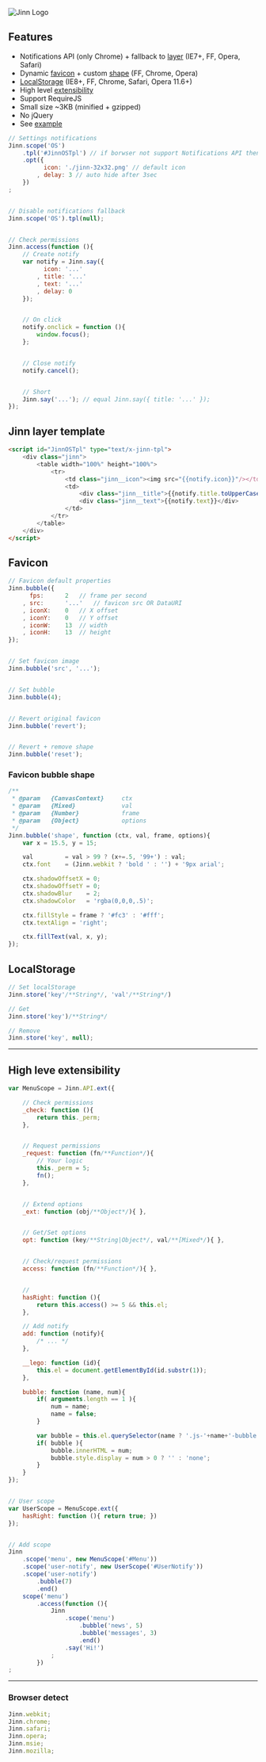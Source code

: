 ![Jinn Logo](https://github.com/RubaXa/Jinn/raw/master/jinn-32x32.png)


## Features
* Notifications API (only Chrome) + fallback to [layer](#layer) (IE7+, FF, Opera, Safari)
* Dynamic [favicon](#favicon) + custom [shape](#shape) (FF, Chrome, Opera)
* [LocalStorage](#LocalStorage) (IE8+, FF, Chrome, Safari, Opera 11.6+)
* High level [extensibility](#extensibility)
* Support RequireJS
* Small size ~3KB (minified + gzipped)
* No jQuery
* See [example](http://rubaxa.org/?Jinn)



```js
// Settings notifications
Jinn.scope('OS')
	.tpl('#JinnOSTpl') // if borwser not support Notifications API then this tpl
	.opt({
		  icon: './jinn-32x32.png' // default icon
		, delay: 3 // auto hide after 3sec
	})
;


// Disable notifications fallback
Jinn.scope('OS').tpl(null);


// Check permissions
Jinn.access(function (){
	// Create notify
	var notify = Jinn.say({
		  icon: '...'
		, title: '...'
		, text: '...'
		, delay: 0
	});


	// On click
	notify.onclick = function (){
		window.focus();
	};


	// Close notify
	notify.cancel();


	// Short
	Jinn.say('...'); // equal Jinn.say({ title: '...' });
});
```


<a name="layer"></a>
## Jinn layer template
```html
<script id="JinnOSTpl" type="text/x-jinn-tpl">
	<div class="jinn">
		<table width="100%" height="100%">
			<tr>
				<td class="jinn__icon"><img src="{{notify.icon}}"/></td>
				<td>
					<div class="jinn__title">{{notify.title.toUpperCase()}}</div>
					<div class="jinn__text">{{notify.text}}</div>
				</td>
			</tr>
		</table>
	</div>
</script>
```


<a name="favicon"></a>
## Favicon
```js
// Favicon default properties
Jinn.bubble({
	  fps:		2	// frame per second
	, src:		'...'	// favicon src OR DataURI
	, iconX:	0	// X offset
	, iconY:	0	// Y offset
	, iconW:	13	// width
	, iconH:	13	// height
});


// Set favicon image
Jinn.bubble('src', '...');


// Set bubble
Jinn.bubble(4);


// Revert original favicon
Jinn.bubble('revert');


// Revert + remove shape
Jinn.bubble('reset');
```


<a name="shape"></a>
### Favicon bubble shape
```js
/**
 * @param	{CanvasContext}		ctx
 * @param	{Mixed}				val
 * @param	{Number}			frame
 * @param	{Object}			options
 */
Jinn.bubble('shape', function (ctx, val, frame, options){
	var x = 15.5, y = 15;

	val			= val > 99 ? (x+=.5, '99+') : val;
	ctx.font	= (Jinn.webkit ? 'bold ' : '') + '9px arial';

	ctx.shadowOffsetX = 0;
	ctx.shadowOffsetY = 0;
	ctx.shadowBlur    = 2;
	ctx.shadowColor   = 'rgba(0,0,0,.5)';

	ctx.fillStyle = frame ? '#fc3' : '#fff';
	ctx.textAlign = 'right';

	ctx.fillText(val, x, y);
});
```


<a name="LocalStorage"></a>
## LocalStorage
```js
// Set localStorage
Jinn.store('key'/**String*/, 'val'/**String*/)

// Get
Jinn.store('key')/**String*/

// Remove
Jinn.store('key', null);
```


-------------------------------------------


<a name="extensibility"></a>
## High leve extensibility
```js
var MenuScope = Jinn.API.ext({

	// Check permissions
	_check: function (){
		return this._perm;
	},


	// Request permissions
	_request: function (fn/**Function*/){
		// Your logic
		this._perm = 5;
		fn();
	},


	// Extend options
	_ext: function (obj/**Object*/){ },


	// Get/Set options
	opt: function (key/**String|Object*/, val/**[Mixed*/){ },


	// Check/request permissions
	access: function (fn/**Function*/){ },


	//
	hasRight: function (){
		return this.access() >= 5 && this.el;
	},

	// Add notify
	add: function (notify){
		/* ... */
	},

	__lego: function (id){
		this.el = document.getElementById(id.substr(1));
	},

	bubble: function (name, num){
		if( arguments.length == 1 ){
			num	= name;
			name = false;
		}

		var bubble = this.el.querySelector(name ? '.js-'+name+'-bubble' : '.js-bubble');
		if( bubble ){
			bubble.innerHTML = num;
			bubble.style.display = num > 0 ? '' : 'none';
		}
	}
});


// User scope
var UserScope = MenuScope.ext({
	hasRight: function (){ return true; })
});


// Add scope
Jinn
	.scope('menu', new MenuScope('#Menu'))
	.scope('user-notify', new UserScope('#UserNotify'))
	.scope('user-notify')
		.bubble(7)
		.end()
	scope('menu')
		.access(function (){
			Jinn
				.scope('menu')
					.bubble('news', 5)
					.bubble('messages', 3)
					.end()
				.say('Hi!')
			;
		})
;
```


-------------------------------------------



### Browser detect
```js
Jinn.webkit;
Jinn.chrome;
Jinn.safari;
Jinn.opera;
Jinn.msie;
Jinn.mozilla;
```
